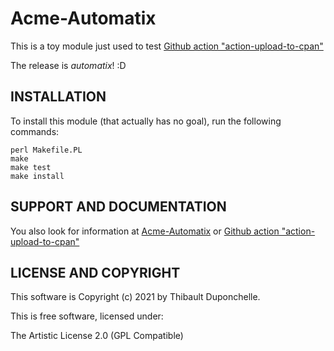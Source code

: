 # Acme-Automatix

This is a toy module just used to test [Github action "action-upload-to-cpan"](https://github.com/thibaultduponchelle/action-upload-to-cpan)

The release is *automatix*! :D

## INSTALLATION

To install this module (that actually has no goal), run the following commands:

	perl Makefile.PL
	make
	make test
	make install

## SUPPORT AND DOCUMENTATION

You also look for information at [Acme-Automatix](https://github.com/thibaultduponchelle/Acme-Automatix) or [Github action "action-upload-to-cpan"](https://github.com/thibaultduponchelle/action-upload-to-cpan)

## LICENSE AND COPYRIGHT

This software is Copyright (c) 2021 by Thibault Duponchelle.

This is free software, licensed under:

  The Artistic License 2.0 (GPL Compatible)
